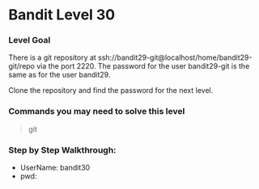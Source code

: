 # Bandit Level 30

### Level Goal
There is a git repository at ssh://bandit29-git@localhost/home/bandit29-git/repo via the port 2220. The password for the user bandit29-git is the same as for the user bandit29.

Clone the repository and find the password for the next level.

### Commands you may need to solve this level
> git 

### Step by Step Walkthrough:



* UserName: bandit30
* pwd: 
